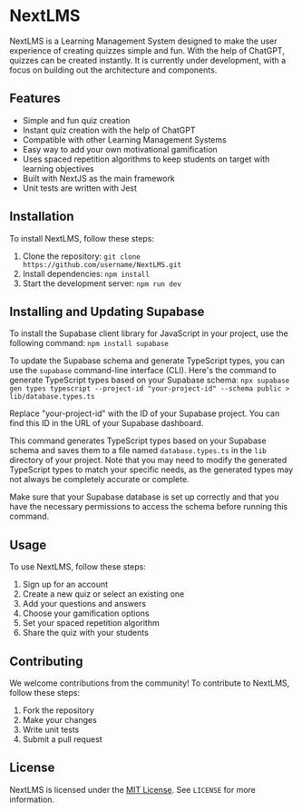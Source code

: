 

# NextLMS

NextLMS is a Learning Management System designed to make the user experience of creating quizzes simple and fun. With the help of ChatGPT, quizzes can be created instantly. It is currently under development, with a focus on building out the architecture and components. 

## Features

- Simple and fun quiz creation
- Instant quiz creation with the help of ChatGPT
- Compatible with other Learning Management Systems
- Easy way to add your own motivational gamification
- Uses spaced repetition algorithms to keep students on target with learning objectives
- Built with NextJS as the main framework
- Unit tests are written with Jest

## Installation

To install NextLMS, follow these steps:

1. Clone the repository: `git clone https://github.com/username/NextLMS.git`
2. Install dependencies: `npm install`
3. Start the development server: `npm run dev`

## Installing and Updating Supabase

To install the Supabase client library for JavaScript in your project, use the following command:
`npm install supabase`

To update the Supabase schema and generate TypeScript types, you can use the `supabase` command-line interface (CLI). Here's the command to generate TypeScript types based on your Supabase schema:
`npx supabase gen types typescript --project-id "your-project-id" --schema public > lib/database.types.ts`

Replace "your-project-id" with the ID of your Supabase project. You can find this ID in the URL of your Supabase dashboard.

This command generates TypeScript types based on your Supabase schema and saves them to a file named `database.types.ts` in the `lib` directory of your project. Note that you may need to modify the generated TypeScript types to match your specific needs, as the generated types may not always be completely accurate or complete.

Make sure that your Supabase database is set up correctly and that you have the necessary permissions to access the schema before running this command.


## Usage

To use NextLMS, follow these steps:

1. Sign up for an account
2. Create a new quiz or select an existing one
3. Add your questions and answers
4. Choose your gamification options
5. Set your spaced repetition algorithm
6. Share the quiz with your students
    
## Contributing

We welcome contributions from the community! To contribute to NextLMS, follow these steps:

1. Fork the repository
2. Make your changes
3. Write unit tests
4. Submit a pull request

## License

NextLMS is licensed under the [MIT License](https://opensource.org/licenses/MIT). See `LICENSE` for more information.